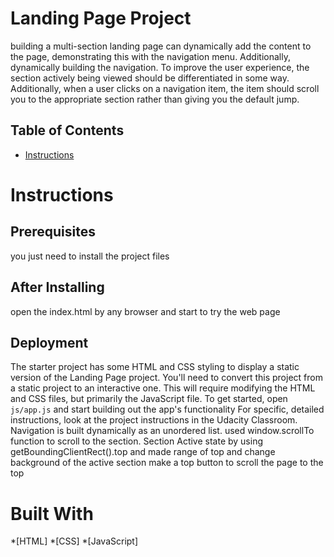 # Landing Page Project
 building a multi-section landing page can dynamically add the content to the page, demonstrating this with the navigation menu. Additionally, dynamically building the navigation.
To improve the user experience, the section actively being viewed should be differentiated in some way. Additionally, when a user clicks on a navigation item, the item should scroll you to the appropriate section rather than giving you the default jump.

## Table of Contents

* [Instructions](#instructions)

# Instructions
## Prerequisites
you just need to install the project files
## After Installing
open the index.html by any browser and start to try the web page

## Deployment
The starter project has some HTML and CSS styling to display a static version of the Landing Page project. You'll need to convert this project from a static project to an interactive one. This will require modifying the HTML and CSS files, but primarily the JavaScript file.
To get started, open `js/app.js` and start building out the app's functionality
For specific, detailed instructions, look at the project instructions in the Udacity Classroom.
Navigation is built dynamically as an unordered list.
used window.scrollTo function to scroll to the section.
Section Active state by using getBoundingClientRect().top and made range of top and change background of the active section
make a top button to scroll the page to the top

# Built With
*[HTML]
*[CSS]
*[JavaScript]
